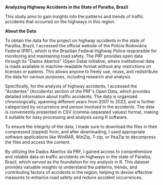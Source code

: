 **Analyzing Highway Accidents in the State of Paraíba, Brazil**

This study aims to gain insights into the patterns and trends of traffic accidents that occurred on the highways in this region. 


**About the Data**

To obtain the data for the project on highway accidents in the state of Paraíba, Brazil, I accessed the official website of the Polícia Rodoviária Federal (PRF), which is the Brazilian Federal Highway Police responsible for monitoring and maintaining road safety. The PRF provides open data through its "Dados Abertos" (Open Data) initiative, where institutional data is made available in machine-readable format without any restrictions on licenses or patents. This allows anyone to freely use, reuse, and redistribute the data for various purposes, including research and analysis.

Specifically, for the analysis of highway accidents, I accessed the "Acidentes" (Accidents) section of the PRF's Open Data, which provides detailed information about traffic accidents. The data is organized chronologically, spanning different years from 2007 to 2023, and is further categorized by occurrence and person involved in the accidents. The data is conveniently presented in CSV (comma-separated values) format, making it suitable for easy processing and analysis using R software.

To ensure the integrity of the data, I made sure to download the files in their compressed (zipped) form, and after downloading, I used appropriate software applications like WinRAR, WinZip, 7-zip, or PeaZip to decompress the files and access the content.

By utilizing the Dados Abertos da PRF, I gained access to comprehensive and reliable data on traffic accidents on highways in the state of Paraíba, Brazil, which served as the foundation for my analysis in R. This dataset provides valuable insights to understand the patterns, trends, and contributing factors of accidents in the region, helping to devise effective measures to enhance road safety and reduce accident occurrences.
